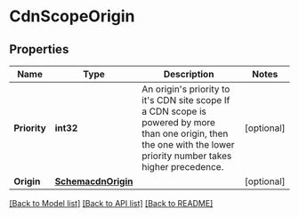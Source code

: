 # CdnScopeOrigin

## Properties

Name | Type | Description | Notes
------------ | ------------- | ------------- | -------------
**Priority** | **int32** | An origin&#39;s priority to it&#39;s CDN site scope  If a CDN scope is powered by more than one origin, then the one with the lower priority number takes higher precedence. | [optional] 
**Origin** | [**SchemacdnOrigin**](schemacdnOrigin.md) |  | [optional] 

[[Back to Model list]](../README.md#documentation-for-models) [[Back to API list]](../README.md#documentation-for-api-endpoints) [[Back to README]](../README.md)


